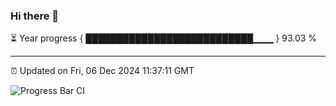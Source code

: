 ### Hi there 👋

⏳ Year progress { ███████████████████████████▁▁▁ } 93.03 %

---

⏰ Updated on Fri, 06 Dec 2024 11:37:11 GMT

![Progress Bar CI](https://github.com/IshwaranRudhara/GIT-ACTION/workflows/Progress%20Bar%20CI/badge.svg)
